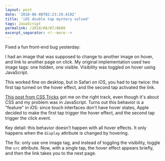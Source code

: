 ```yaml
---
layout: post
date: '2018-06-08T02:23:29.419Z'
title: 'iOS double tap mystery solved'
tags: JavaScript
permalink: /2018/06/07/8609
excerpt_separator: <!--more-->
---
```

Fixed a fun front-end bug yesterday:

I had an image that was supposed to change to another image on hover, and link to another page on click. My original implementation used two image tags: one hidden, one visible. Visibility was toggled on hover using JavaScript.

This worked fine on desktop, but in Safari on iOS, you had to tap twice: the first tap turned on the hover effect, and the second tap activated the link.

<!--more-->

[This post from CSS Tricks](https://css-tricks.com/annoying-mobile-double-tap-link-issue/) got me on the right track, even though it&#39;s about CSS and my problem was in JavaScript. Turns out this behavior is a &quot;feature&quot; in iOS: since touch interfaces don&#39;t have hover states, Apple decided to make the first tap trigger the hover effect, and the second tap trigger the click event.

Key detail: this behavior doesn&#39;t happen with all hover effects. It only happens when the `display` attribute is changed by hovering.

The fix: only use one image tag, and instead of toggling the visibility, toggle the `src` attribute. Now, with a single tap, the hover effect appears briefly, and then the link takes you to the next page.
